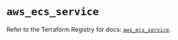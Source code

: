 # `aws_ecs_service`

Refer to the Terraform Registry for docs: [`aws_ecs_service`](https://registry.terraform.io/providers/hashicorp/aws/6.5.0/docs/resources/ecs_service).
